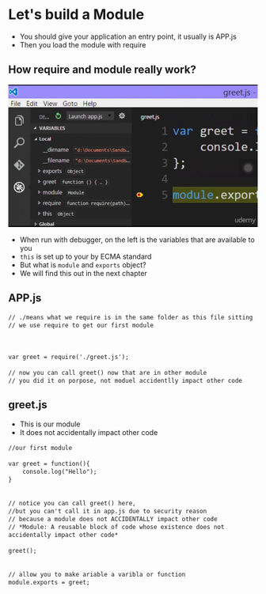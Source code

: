 # Let's build a Module

+ You should give your application an entry point, it usually is APP.js
+ Then you load the module with require


## How require and module really work?
![How modules really work](../imgs/howModulesWork.png)

+ When run with debugger, on the left is the variables that are available to you
+ ``this`` is set up to your by ECMA standard
+ But what is ``module`` and ``exports`` object?
+ We will find this out in the next chapter


## APP.js

```
// ./means what we require is in the same folder as this file sitting
// we use require to get our first module



var greet = require('./greet.js');

// now you can call greet() now that are in other module
// you did it on porpose, not moduel accidentlly impact other code

```




## greet.js
+ This is our module
+ It does not accidentally impact other code

```
//our first module

var greet = function(){
    console.log("Hello");
}


// notice you can call greet() here,
//but you can't call it in app.js due to security reason
// because a module does not ACCIDENTALLY impact other code
// *Module: A reusable block of code whose existence does not accidentally impact other code*

greet();


// allow you to make ariable a varibla or function
module.exports = greet;


```
